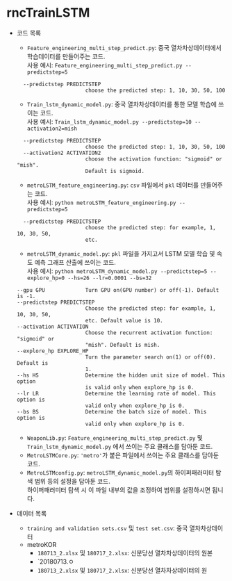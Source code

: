# rncTrainLSTM

- 코드 목록
  - `Feature_engineering_multi_step_predict.py`: 중국 열차차상데이터에서 학습데이터를 만들어주는 코드.  
    사용 예시: `Feature_engineering_multi_step_predict.py --predictstep=5`  
  ```
    --predictstep PREDICTSTEP
                        choose the predicted step: 1, 10, 30, 50, 100
  ```
  
  - `Train_lstm_dynamic_model.py`: 중국 열차차상데이터를 통한 모델 학습에 쓰이는 코드.    
    사용 예시:  `Train_lstm_dynamic_model.py --predictstep=10 --activation2=mish`  
    
  ```
    --predictstep PREDICTSTEP
                        choose the predicted step: 1, 10, 30, 50, 100
    --activation2 ACTIVATION2
                        choose the activation function: "sigmoid" or "mish".
                        Default is sigmoid.
  ```
 
  - `metroLSTM_feature_engineering.py`: `csv` 파일에서 `pkl` 데이터를 만들어주는 코드.  
    사용 예시: `python metroLSTM_feature_engineering.py --predictstep=5`  
    
  ```
    --predictstep PREDICTSTEP
                        choose the predicted step: for example, 1, 10, 30, 50,
                        etc.
  ```
  - `metroLSTM_dynamic_model.py`: `pkl` 파일을 가지고서 LSTM 모델 학습 및 속도 예측 그래프 산출에 쓰이는 코드.  
    사용 예시: `python metroLSTM_dynamic_model.py --predictstep=5 --explore_hp=0 --hs=26 --lr=0.0001 --bs=32`  
    
  ```
  --gpu GPU             Turn GPU on(GPU number) or off(-1). Default is -1.
  --predictstep PREDICTSTEP
                        Choose the predicted step: for example, 1, 10, 30, 50,
                        etc. Default value is 10.
  --activation ACTIVATION
                        Choose the recurrent activation function: "sigmoid" or
                        "mish". Default is mish.
  --explore_hp EXPLORE_HP
                        Turn the parameter search on(1) or off(0). Default is
                        1.
  --hs HS               Determine the hidden unit size of model. This option
                        is valid only when explore_hp is 0.
  --lr LR               Determine the learning rate of model. This option is
                        valid only when explore_hp is 0.
  --bs BS               Determine the batch size of model. This option is
                        valid only when explore_hp is 0.
  ```
  - `WeaponLib.py`: `Feature_engineering_multi_step_predict.py` 및 `Train_lstm_dynamic_model.py` 에서 쓰이는 주요 클래스를 담아둔 코드.  
  - `MetroLSTMCore.py`: `'metro'`가 붙은 파일에서 쓰이는 주요 클래스를 담아둔 코드.  
  - `MetroLSTMconfig.py`: `metroLSTM_dynamic_model.py`의 하이퍼패러미터 탐색 범위 등의 설정을 담아둔 코드.   
                          하이퍼패러미터 탐색 시 이 파일 내부의 값을 조정하여 범위를 설정하시면 됩니다.  
                          
                          
- 데이터 목록
  - `training and validation sets.csv` 및 `test set.csv`: 중국 열차차상데이터
  - metroKOR
    - `180713_2.xlsx` 및 `180717_2.xlsx`: 신분당선 열차차상데이터의 원본
    - `20180713.ㅇ
    - `180713_2.xlsx` 및 `180717_2.xlsx`: 신분당선 열차차상데이터의 원
